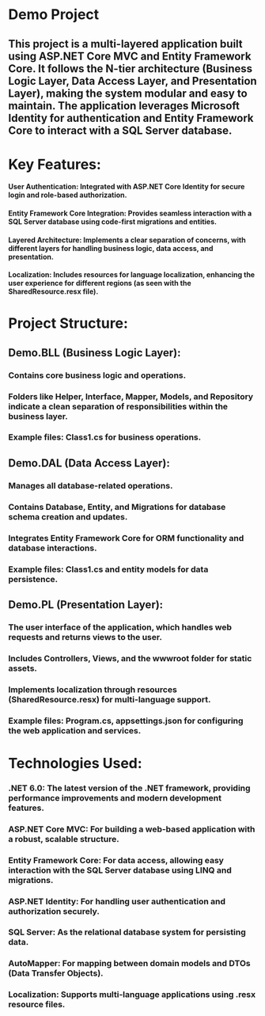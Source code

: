# Demo Project
## This project is a multi-layered application built using ASP.NET Core MVC and Entity Framework Core. It follows the N-tier architecture (Business Logic Layer, Data Access Layer, and Presentation Layer), making the system modular and easy to maintain. The application leverages Microsoft Identity for authentication and Entity Framework Core to interact with a SQL Server database.

# Key Features:
#### User Authentication: Integrated with ASP.NET Core Identity for secure login and role-based authorization.
#### Entity Framework Core Integration: Provides seamless interaction with a SQL Server database using code-first migrations and entities.
#### Layered Architecture: Implements a clear separation of concerns, with different layers for handling business logic, data access, and presentation.
#### Localization: Includes resources for language localization, enhancing the user experience for different regions (as seen with the SharedResource.resx file).

# Project Structure:

## Demo.BLL (Business Logic Layer):
### Contains core business logic and operations.
### Folders like Helper, Interface, Mapper, Models, and Repository indicate a clean separation of responsibilities within the business layer.
### Example files: Class1.cs for business operations.

## Demo.DAL (Data Access Layer):
### Manages all database-related operations.
### Contains Database, Entity, and Migrations for database schema creation and updates.
### Integrates Entity Framework Core for ORM functionality and database interactions.
### Example files: Class1.cs and entity models for data persistence.

## Demo.PL (Presentation Layer):
### The user interface of the application, which handles web requests and returns views to the user.
### Includes Controllers, Views, and the wwwroot folder for static assets.
### Implements localization through resources (SharedResource.resx) for multi-language support.
### Example files: Program.cs, appsettings.json for configuring the web application and services.

# Technologies Used:
### .NET 6.0: The latest version of the .NET framework, providing performance improvements and modern development features.
### ASP.NET Core MVC: For building a web-based application with a robust, scalable structure.
### Entity Framework Core: For data access, allowing easy interaction with the SQL Server database using LINQ and migrations.
### ASP.NET Identity: For handling user authentication and authorization securely.
### SQL Server: As the relational database system for persisting data.
### AutoMapper: For mapping between domain models and DTOs (Data Transfer Objects).
### Localization: Supports multi-language applications using .resx resource files.



